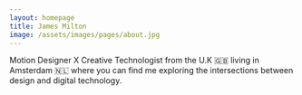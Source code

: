 ```yaml
---
layout: homepage
title: James Milton
image: /assets/images/pages/about.jpg
---
```


Motion Designer X Creative Technologist from the U.K 🇬🇧 living in Amsterdam 🇳🇱​ where you can find me exploring the intersections between design and digital technology.
